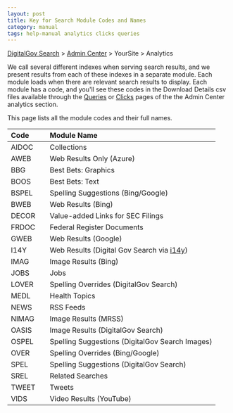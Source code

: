 ```yaml
---
layout: post
title: Key for Search Module Codes and Names
category: manual
tags: help-manual analytics clicks queries
---
```


[DigitalGov Search](/index.html) > [Admin Center](https://search.usa.gov/sites/) > YourSite > Analytics

We call several different indexes when serving search results, and we present results from each of these indexes in a separate module. Each module loads when there are relevant search results to display. Each module has a code, and you'll see these codes in the Download Details csv files available through the [Queries](/manual/queries.html) or [Clicks](/manual/clicks.html) pages of the the Admin Center analytics section. 

This page lists all the module codes and their full names. 

| Code    | Module Name | 
| :------------ | :---------------------------------- |
| AIDOC&nbsp;&nbsp;&nbsp;&nbsp;&nbsp; | Collections |
| AWEB  | Web Results Only (Azure) |
| BBG   | Best Bets: Graphics |
| BOOS  | Best Bets: Text |
| BSPEL | Spelling Suggestions (Bing/Google) |
| BWEB  | Web Results (Bing) |
| DECOR | Value-added Links for SEC Filings |
| FRDOC | Federal Register Documents |
| GWEB  | Web Results (Google) |
| I14Y  | Web Results (Digital Gov Search via [i14y](https://search.digitalgov.gov/developer/i14y.html)) |
| IMAG  | Image Results (Bing) |
| JOBS  | Jobs |
| LOVER | Spelling Overrides (DigitalGov Search) |
| MEDL  | Health Topics |
| NEWS  | RSS Feeds |
| NIMAG | Image Results (MRSS) |
| OASIS | Image Results (DigitalGov Search) |
| OSPEL | Spelling Suggestions (DigitalGov Search Images) |
| OVER  | Spelling Overrides (Bing/Google) |
| SPEL  | Spelling Suggestions (DigitalGov Search) |
| SREL  | Related Searches |
| TWEET | Tweets |
| VIDS  | Video Results (YouTube) |
